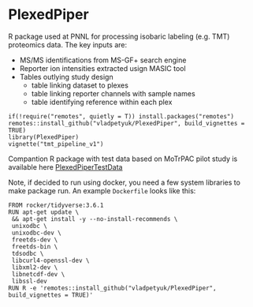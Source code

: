 # PlexedPiper

R package used at PNNL for processing isobaric labeling (e.g. TMT) proteomics
data. The key inputs are:

* MS/MS identifications from MS-GF+ search engine
* Reporter ion intensities extracted usign MASIC tool
* Tables outlying study design
   * table linking dataset to plexes
   * table linking reporter channels with sample names
   * table identifying reference within each plex

```{r}
if(!require("remotes", quietly = T)) install.packages("remotes")
remotes::install_github("vladpetyuk/PlexedPiper", build_vignettes = TRUE)
library(PlexedPiper)
vignette("tmt_pipeline_v1")
```

Compantion R package with test data based on MoTrPAC pilot study is available
here [PlexedPiperTestData](https://github.com/vladpetyuk/PlexedPiperTestData)

Note, if decided to run using docker, you need a few system libraries 
to make package run. An example `Dockerfile` looks like this:
```{yaml}
FROM rocker/tidyverse:3.6.1
RUN apt-get update \
 && apt-get install -y --no-install-recommends \
 unixodbc \
 unixodbc-dev \
 freetds-dev \
 freetds-bin \
 tdsodbc \
 libcurl4-openssl-dev \
 libxml2-dev \
 libnetcdf-dev \
 libssl-dev
RUN R -e 'remotes::install_github("vladpetyuk/PlexedPiper", build_vignettes = TRUE)'
```

